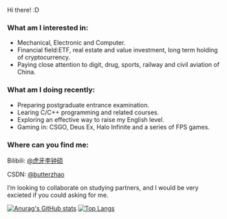 Hi there!   :D

### What am I interested in:
- Mechanical, Electronic and Computer.
- Financial field:ETF, real estate and value investment, long term holding of cryptocurrency. 
- Paying close attention to digit, drug, sports, railway and civil aviation of China.

### What am I doing recently:
- Preparing postgraduate entrance examination.
- Learing C/C++ programming and related courses.
- Exploring an effective way to raise my English level.
- Gaming in: CSGO, Deus Ex, Halo Infinite and a series of FPS games.

### Where can you find me:

Bilibili: [@虎牙李钟硕](https://space.bilibili.com/20328887)

CSDN: [@butterzhao](https://blog.csdn.net/butterzhao)

I’m looking to collaborate on studying partners, and I would be very excieted if you could asking for me.





[![Anurag's GitHub stats](https://github-readme-stats.vercel.app/api?username=bu77erzhao&show_icons=true&theme=radical)](https://github.com/anuraghazra/github-readme-stats)
[![Top Langs](https://github-readme-stats.vercel.app/api/top-langs/?username=bu77erzhao)](https://github.com/anuraghazra/github-readme-stats)


<!---
bu77erzhao/bu77erzhao is a ✨ special ✨ repository because its `README.md` (this file) appears on your GitHub profile.
You can click the Preview link to take a look at your changes.
--->
